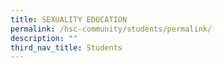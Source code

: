 ```yaml
---
title: SEXUALITY EDUCATION
permalink: /hsc-community/students/permalink/
description: ""
third_nav_title: Students
---
```

